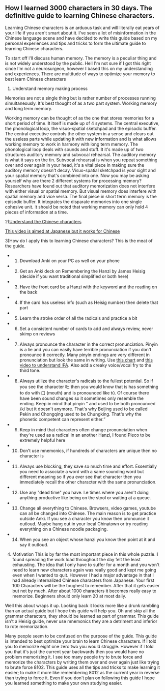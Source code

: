 ## How I learned 3000 characters in 30 days. The definitive guide to learning Chinese characters.

Learning Chinese characters is an arduous task and will literally eat years of your life if you aren't smart about it. I've seen a lot of misinformation in the Chinese language scene and have decided to write this guide based on my personal experiences and tips and tricks to form the ultimate guide to learning Chinese characters.

To start off I'll discuss human memory. The memory is a peculiar thing and is not widely understood by the public. Hell I'm not sure if I got this right since I'm not a neurosurgeon, however I based this on my understanding and experiences. There are multitude of ways to optimize your memory to best learn Chinese characters

1) Understand memory making process

Memories are not a single thing but is rather number of processes running simultaneously. It's best thought of as a two part system. Working memory and long term memory.

Working memory can be thought of as the one that stores memories for a short period of time. It itself is made up of 4 systems. The central executive, the phonological loop, the visuo-spatial sketchpad and the episodic buffer. The central executive controls the other system in a sense and clears out the useless parts while updating it with new information and is what allows working memory to work in harmony with long term memory. The phonological loop deals with sounds and stuff. It it's made up of two structures auditory memory and subvocal rehearsal. The auditory memory is what it says on the tin. Subvocal rehearsal is when you repeat something over and over again in your head, it's a vital piece in making sure the auditory memory doesn't decay. Visuo-spatial sketchpad is your sight and your spatial memory that's combined into one. Now you may be asking yourself why are there 2 different systems for processing memory? Researchers have found out that auditory memorization does not interfere with either visual or spatial memory. But visual memory does interfere with spatial memory and vice versa. The final piece in short term memory is the episodic buffer. It integrates the disparate memories into one single cohesive unit. It should be noted that working memory can only hold 4 pieces of information at a time.

2)[Understand the Chinese characters](https://www.hackingchinese.com/phonetic-components-part-1-the-key-to-80-of-all-chinese-characters)

[This video is aimed at Japanese but it works for Chinese](https://www.youtube.com/watch?v=HOj4zOcNdak)

3)How do I apply this to learning Chinese characters? This is the meat of the guide.

-   1) Download Anki on your PC as well on your phone

-   2) Get an Anki deck on Remembering the Hanzi by James Heisig (decide if you want traditional simplified or both here)

-   3) Have the front card be a Hanzi with the keyword and the reading on the back

-   4) If the card has useless info (such as Heisig number) then delete that part

-   5) Learn the stroke order of all the radicals and practice a bit

-   6) Set a consistent number of cards to add and always review, never skimp on reviews

-   7) Always pronounce the character in the correct pronunciation. Pinyin is a lie and you can easily have terrible pronunciation if you don't pronounce it correctly. Many pinyin endings are very different in pronunciation but look the same in writing. Use [this chart](https://en.wikipedia.org/wiki/Standard_Chinese_phonology#Vowels) and [this video to understand IPA](https://www.youtube.com/watch?v=xMEFr7ghMTg&index=2&list=PLduA6tsl3gygfiWmGAhhHb4-HAqP6I63l). Also add a creaky voice/vocal fry to the third tone.

-   8) Always utilize the character's radicals to the fullest potential. So if you see the character 吐 then you would know that is has something to do with 口 (mouth) and is pronounced like tǔ. Of course there have been sound changes so it sometimes only resemble the ending. Keep in mind that pinyin <q> and <j> used to be both pronounced /k/ but it doesn't anymore. That's why Beijing used to be called Pekin and Chongqing used to be Chungking. That's why the phonetic competent can represent either.

-   9) Keep in mind that characters often change pronunciation when they're used as a radical in an another Hanzi, I found Pleco to be extremely helpful here

-   10) Don't use mnemonics, if hundreds of characters are unique then no character is

-   11) Always use blocking, they save so much time and effort. Essentially you need to associate a word with a same sounding word but different meaning so if you ever see that character then you immediately recall the other character with the same pronunciation.

-   12) Use any "dead time" you have. I.e times where you aren't doing anything productive like being on the stool or waiting at a queue.

-   13) Change all everything to Chinese. Browsers, video games, youtube can all be changed into Chinese. The main reason is to get practice outside Anki. If you see a character you know then pronounce it outloud. Maybe hang out in your local Chinatown or try reading everything on a Chinese noodle packaging.

-   14) When you see an object whose hanzi you know then point at it and say it outloud.

4) Motivation This is by far the most important piece in this whole puzzle. I found spreading the work load throughout the day felt the least exhausting. The idea that I only have to suffer for a month and you won't need to learn new characters again was really good and kept me going even when I wanted to quit. However I had a major advantage in that I had already internalized Chinese characters from Japanese. Your first 100 Characters will be the toughest to remember. After that it gets easier but not by much. After about 1000 characters it becomes really easy to memorize. Beginners should only learn 20 at most daily.

Well this about wraps it up. Looking back it looks more like a drunk rambling than an actual guide but I hope this guide will help you. Oh and skip all the grammar characters, they should be learned as part of grammar. This guide isn't a Heisig guide, never use mnemonics they are a detriment and inferior to rote memorization.

Many people seem to be confused on the purpose of the guide. This guide is intended to best optimize your brain to learn Chinese characters. If I told you to memorize eight one zero two you would struggle. However if I told you that it's just the current year backwards then you would have no problem memorizing it. I see too many people try to brute force and memorize the characters by writing them over and over again just like trying to brute force 8102. This guide uses all the tips and tricks to make learning it easier; to make it more like remembering 8012 as the current year in reverse than trying to force it. Even if you don't plan on following this guide I hope you learned something to make your own studying easier.